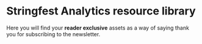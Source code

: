 # Stringfest Analytics resource library

Here you will find your **reader exclusive** assets as a way of saying thank you for subscribing to the newsletter. 




